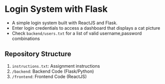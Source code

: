 # Login System with Flask

- A simple login system built with ReactJS and Flask.
- Enter login credentials to access a dashboard that displays a cat picture
- Check `backend/users.txt` for a list of valid username,password combinations

## Repository Structure

1. `instructions.txt`: Assignment instructions
2. `/backend`: Backend Code (Flask/Python)
3. `/frontend`: Frontend Code (ReactJS)
